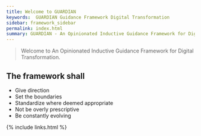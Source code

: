 ```yaml
---
title: Welcome to GUARDIAN
keywords:  GUARDIAN Guidance Framework Digital Transformation
sidebar: framework_sidebar
permalink: index.html
summary: GUARDIAN - An Opinionated Inductive Guidance Framework for Digital Transformation.
---
```


> Welcome to An Opinionated Inductive Guidance Framework for Digital Transformation.

## The framework shall
* Give direction
* Set the boundaries
* Standardize where deemed appropriate
* Not be overly prescriptive
* Be constantly evolving

{% include links.html %}
